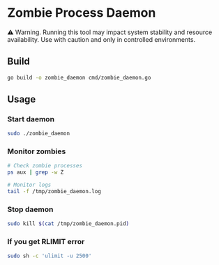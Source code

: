 # Zombie Process Daemon

⚠️ Warning. Running this tool may impact system stability and resource availability. Use with caution and only in controlled environments.

## Build

```bash
go build -o zombie_daemon cmd/zombie_daemon.go
```

## Usage

### Start daemon
```bash
sudo ./zombie_daemon
```

### Monitor zombies
```bash
# Check zombie processes
ps aux | grep -w Z

# Monitor logs
tail -f /tmp/zombie_daemon.log
```

### Stop daemon
```bash
sudo kill $(cat /tmp/zombie_daemon.pid)
```

### If you get RLIMIT error
```bash
sudo sh -c 'ulimit -u 2500'
``` 